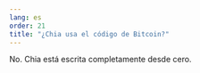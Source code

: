 ```yaml
---
lang: es
order: 21
title: "¿Chia usa el código de Bitcoin?"
---
```


No. Chia está escrita completamente desde cero.
